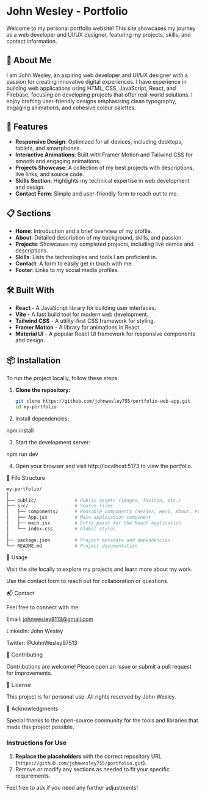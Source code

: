 # John Wesley - Portfolio

Welcome to my personal portfolio website! This site showcases my journey as a web developer and UI/UX designer, featuring my projects, skills, and contact information. 

## 🚀 About Me

I am John Wesley, an aspiring web developer and UI/UX designer with a passion for creating innovative digital experiences. I have experience in building web applications using HTML, CSS, JavaScript, React, and Firebase, focusing on developing projects that offer real-world solutions. I enjoy crafting user-friendly designs emphasising clean typography, engaging animations, and cohesive colour palettes.

## 🎨 Features

- **Responsive Design**: Optimized for all devices, including desktops, tablets, and smartphones.
- **Interactive Animations**: Built with Framer Motion and Tailwind CSS for smooth and engaging animations.
- **Projects Showcase**: A collection of my best projects with descriptions, live links, and source code.
- **Skills Section**: Highlights my technical expertise in web development and design.
- **Contact Form**: Simple and user-friendly form to reach out to me.

## 📋 Sections

- **Home**: Introduction and a brief overview of my profile.
- **About**: Detailed description of my background, skills, and passion.
- **Projects**: Showcases my completed projects, including live demos and descriptions.
- **Skills**: Lists the technologies and tools I am proficient in.
- **Contact**: A form to easily get in touch with me.
- **Footer**: Links to my social media profiles.

## 🛠️ Built With

- **React** - A JavaScript library for building user interfaces.
- **Vite** - A fast build tool for modern web development.
- **Tailwind CSS** - A utility-first CSS framework for styling.
- **Framer Motion** - A library for animations in React.
- **Material UI** - A popular React UI framework for responsive components and design.

## 📦 Installation

To run the project locally, follow these steps:

1. **Clone the repository:**

   ```bash
   git clone https://github.com/johnwesley755/portfolio-web-app.git
   cd my-portfolio

2. Install dependencies:

npm install


3. Start the development server:

npm run dev


4. Open your browser and visit http://localhost:5173 to view the portfolio.



📁 File Structure
```bash
my-portfolio/
│
├── public/              # Public assets (images, favicon, etc.)
├── src/                 # Source files
│   ├── components/      # Reusable components (Header, Hero, About, ProjectSection, Skills, Contact, Footer)
│   ├── App.jsx          # Main application component
│   ├── main.jsx         # Entry point for the React application
│   └── index.css        # Global styles
│
├── package.json         # Project metadata and dependencies
└── README.md            # Project documentation
```
📝 Usage

Visit the site locally to explore my projects and learn more about my work.

Use the contact form to reach out for collaboration or questions.


📬 Contact

Feel free to connect with me:

Email: johnwesley8113@gmail.com

LinkedIn: John Wesley

Twitter: @JohnWesley97513


🤝 Contributing

Contributions are welcome! Please open an issue or submit a pull request for improvements.

📜 License

This project is for personal use. All rights reserved by John Wesley.

🌟 Acknowledgments

Special thanks to the open-source community for the tools and libraries that made this project possible.


### **Instructions for Use**

1. **Replace the placeholders** with the correct repository URL (`https://github.com/johnwesley755/portfolio.git`).
2. Remove or modify any sections as needed to fit your specific requirements.

Feel free to ask if you need any further adjustments!


